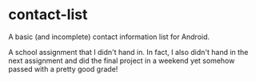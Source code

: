 contact-list
============

A basic (and incomplete) contact information list for Android.

A school assignment that I didn't hand in. In fact, I also didn't hand in the next assignment
and did the final project in a weekend yet somehow passed with a pretty good grade!
